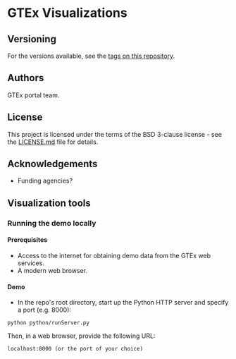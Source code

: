 # GTEx Visualizations 

## Versioning
For the versions available, see the [tags on this repository](https://github.com/broadinstitute/gtex-viz/tags).

## Authors
GTEx portal team.

## License
This project is licensed under the terms of the BSD 3-clause license - see the [LICENSE.md](LICENSE.md) file for details.

## Acknowledgements
* Funding agencies?

## Visualization tools
### Running the demo locally
#### Prerequisites
* Access to the internet for obtaining demo data from the GTEx web services.
* A modern web browser.
#### Demo
- In the repo's root directory, start up the Python HTTP server and specify a port (e.g. 8000):

```python python/runServer.py```

Then, in a web browser, provide the following URL: 

```localhost:8000 (or the port of your choice)``` 




